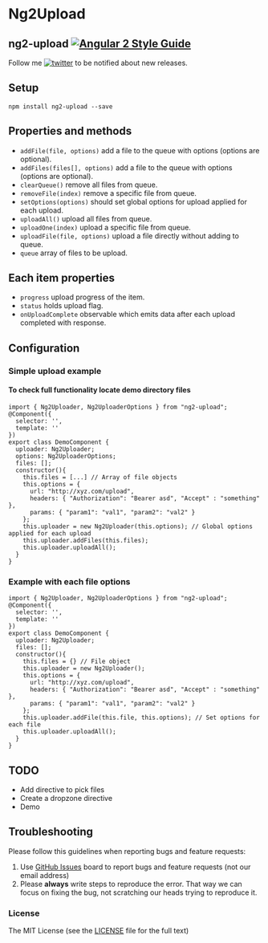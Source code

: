 # Ng2Upload

## ng2-upload [![Angular 2 Style Guide](https://mgechev.github.io/angular2-style-guide/images/badge.svg)](https://github.com/mgechev/angular2-style-guide)

Follow me [![twitter](https://img.shields.io/twitter/follow/babarxm.svg?style=social&label=%20babarxm)](https://twitter.com/babarxm) to be notified about new releases.

## Setup
`npm install ng2-upload --save`

## Properties and methods
  - `addFile(file, options)` add a file to the queue with options (options are optional).
  - `addFiles(files[], options)` add a file to the queue with options (options are optional).
  - `clearQueue()` remove all files from queue.
  - `removeFile(index)` remove a specific file from queue.
  - `setOptions(options)` should set global options for upload applied for each upload.
  - `uploadAll()` upload all files from queue.
  - `uploadOne(index)` upload a specific file from queue.
  - `uploadFile(file, options)` upload a file directly without adding to queue.
  - `queue` array of files to be upload.

## Each item properties
  - `progress` upload progress of the item.
  - `status` holds upload flag.
  - `onUploadComplete` observable which emits data after each upload completed with response.

## Configuration
### Simple upload example
#### To check full functionality locate demo directory files
    import { Ng2Uploader, Ng2UploaderOptions } from "ng2-upload";
    @Component({
      selector: '',
      template: ''
    })
    export class DemoComponent {
      uploader: Ng2Uploader;
      options: Ng2UploaderOptions;
      files: [];
      constructor(){
        this.files = [...] // Array of file objects
        this.options = {
          url: "http://xyz.com/upload",
          headers: { "Authorization": "Bearer asd", "Accept" : "something" },
          params: { "param1": "val1", "param2": "val2" }
        };
        this.uploader = new Ng2Uploader(this.options); // Global options applied for each upload
        this.uploader.addFiles(this.files);
        this.uploader.uploadAll();
      }
    }

### Example with each file options
    import { Ng2Uploader, Ng2UploaderOptions } from "ng2-upload";
    @Component({
      selector: '',
      template: ''
    })
    export class DemoComponent {
      uploader: Ng2Uploader;
      files: [];
      constructor(){
        this.files = {} // File object
        this.uploader = new Ng2Uploader();
        this.options = {
          url: "http://xyz.com/upload",
          headers: { "Authorization": "Bearer asd", "Accept" : "something" },
          params: { "param1": "val1", "param2": "val2" }
        };
        this.uploader.addFile(this.file, this.options); // Set options for each file
        this.uploader.uploadAll();
      }
    }

## TODO
  - Add directive to pick files
  - Create a dropzone directive
  - Demo 

## Troubleshooting

Please follow this guidelines when reporting bugs and feature requests:

1. Use [GitHub Issues](https://github.com/babarxm/ng2-upload/issues) board to report bugs and feature requests (not our email address)
2. Please **always** write steps to reproduce the error. That way we can focus on fixing the bug, not scratching our heads trying to reproduce it.


### License

The MIT License (see the [LICENSE](https://github.com/babarxm/ng2-upload/blob/master/LICENSE) file for the full text)